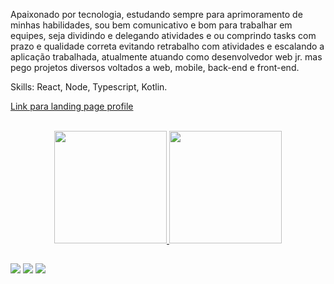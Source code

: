  Apaixonado por tecnologia, estudando sempre para aprimoramento de minhas habilidades, sou bem comunicativo e bom para trabalhar em equipes, seja dividindo e delegando atividades e ou comprindo tasks com prazo e qualidade 
 correta evitando retrabalho com atividades e escalando a aplicação trabalhada, atualmente atuando como desenvolvedor web jr. mas pego projetos diversos voltados a web, mobile, back-end e front-end.

 Skills: React, Node, Typescript, Kotlin.

<a href="https://emersonjps.github.io/landingPagePerson/">Link para landing page profile</a>

 <br/>

 <div align="center">
  <a href="https://github.com/emersonjps">
  <img height="180em" src="https://github-readme-stats.vercel.app/api?username=emersonjps&show_icons=true&theme=dark&include_all_commits=true&count_private=true"/>
  <img height="180em" src="https://github-readme-stats.vercel.app/api/top-langs/?username=emersonjps&layout=compact&langs_count=7&theme=dark"/>
</div>

 </div>


##

<div> 
  <a href="https://www.instagram.com/emerson_jps/" target="_blank"><img src="https://img.shields.io/badge/-Instagram-%23E4405F?style=for-the-badge&logo=instagram&logoColor=white" target="_blank"></a>
  <a href = "mailto:emerson20010213@gmail.com"><img src="https://img.shields.io/badge/-Gmail-%23333?style=for-the-badge&logo=gmail&logoColor=white" target="_blank"></a>
  <a href="https://www.linkedin.com/in/emerson-jos%C3%A9-196095186/" target="_blank"><img src="https://img.shields.io/badge/-LinkedIn-%230077B5?style=for-the-badge&logo=linkedin&logoColor=white" target="_blank"></a>  
</div>
